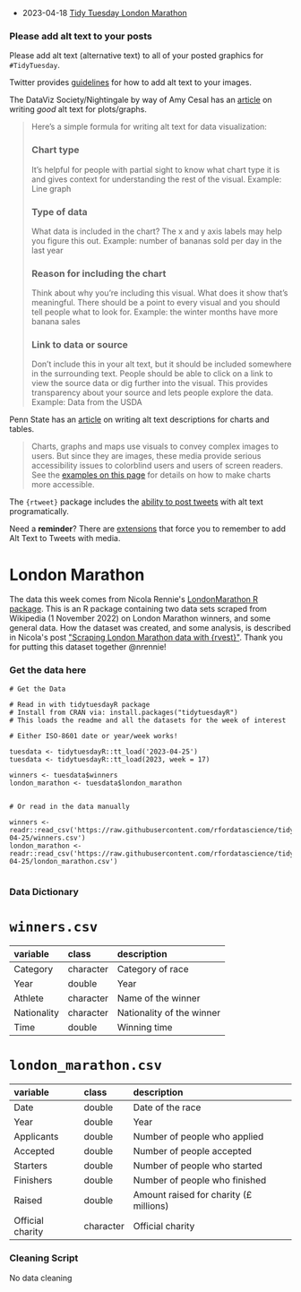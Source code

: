 * 2023-04-18 [Tidy Tuesday London Marathon](https://hardin47.github.io/TidyTuesday/2023-04-25/marathon.html)

### Please add alt text to your posts

Please add alt text (alternative text) to all of your posted graphics for `#TidyTuesday`. 

Twitter provides [guidelines](https://help.twitter.com/en/using-twitter/picture-descriptions) for how to add alt text to your images.

The DataViz Society/Nightingale by way of Amy Cesal has an [article](https://medium.com/nightingale/writing-alt-text-for-data-visualization-2a218ef43f81) on writing _good_ alt text for plots/graphs.

> Here’s a simple formula for writing alt text for data visualization:
> ### Chart type
> It’s helpful for people with partial sight to know what chart type it is and gives context for understanding the rest of the visual.
> Example: Line graph
> ### Type of data
> What data is included in the chart? The x and y axis labels may help you figure this out.
> Example: number of bananas sold per day in the last year
> ### Reason for including the chart
> Think about why you’re including this visual. What does it show that’s meaningful. There should be a point to every visual and you should tell people what to look for.
> Example: the winter months have more banana sales
> ### Link to data or source
> Don’t include this in your alt text, but it should be included somewhere in the surrounding text. People should be able to click on a link to view the source data or dig further into the visual. This provides transparency about your source and lets people explore the data.
> Example: Data from the USDA

Penn State has an [article](https://accessibility.psu.edu/images/charts/) on writing alt text descriptions for charts and tables.

> Charts, graphs and maps use visuals to convey complex images to users. But since they are images, these media provide serious accessibility issues to colorblind users and users of screen readers. See the [examples on this page](https://accessibility.psu.edu/images/charts/) for details on how to make charts more accessible.

The `{rtweet}` package includes the [ability to post tweets](https://docs.ropensci.org/rtweet/reference/post_tweet.html) with alt text programatically.

Need a **reminder**? There are [extensions](https://chrome.google.com/webstore/detail/twitter-required-alt-text/fpjlpckbikddocimpfcgaldjghimjiik/related) that force you to remember to add Alt Text to Tweets with media.

# London Marathon

The data this week comes from Nicola Rennie's [LondonMarathon R package](https://github.com/nrennie/LondonMarathon). This is an R package containing two data sets scraped from Wikipedia (1 November 2022) on London Marathon winners, and some general data. How the dataset was created, and some analysis, is described in Nicola's post ["Scraping London Marathon data with {rvest}"](https://nrennie.rbind.io/blog/web-scraping-rvest-london-marathon/). Thank you for putting this dataset together @nrennie! 


### Get the data here

```{r}
# Get the Data

# Read in with tidytuesdayR package 
# Install from CRAN via: install.packages("tidytuesdayR")
# This loads the readme and all the datasets for the week of interest

# Either ISO-8601 date or year/week works!

tuesdata <- tidytuesdayR::tt_load('2023-04-25')
tuesdata <- tidytuesdayR::tt_load(2023, week = 17)

winners <- tuesdata$winners
london_marathon <- tuesdata$london_marathon


# Or read in the data manually

winners <- readr::read_csv('https://raw.githubusercontent.com/rfordatascience/tidytuesday/master/data/2023/2023-04-25/winners.csv')
london_marathon <- readr::read_csv('https://raw.githubusercontent.com/rfordatascience/tidytuesday/master/data/2023/2023-04-25/london_marathon.csv')


```

### Data Dictionary

# `winners.csv`

|variable    |class     |description |
|:-----------|:---------|:-----------|
|Category    |character |Category of race           |
|Year        |double    |Year                       |
|Athlete     |character |Name of the winner         |
|Nationality |character |Nationality of the winner  |
|Time        |double    |Winning time               |


# `london_marathon.csv`

|variable         |class     |description      |
|:----------------|:---------|:----------------|
|Date             |double    |Date of the race                        |
|Year             |double    |Year                                    |
|Applicants       |double    |Number of people who applied            |
|Accepted         |double    |Number of people accepted               |
|Starters         |double    |Number of people who started            |
|Finishers        |double    |Number of people who finished           |
|Raised           |double    |Amount raised for charity (£ millions)  |
|Official charity |character |Official charity                        |



### Cleaning Script

No data cleaning